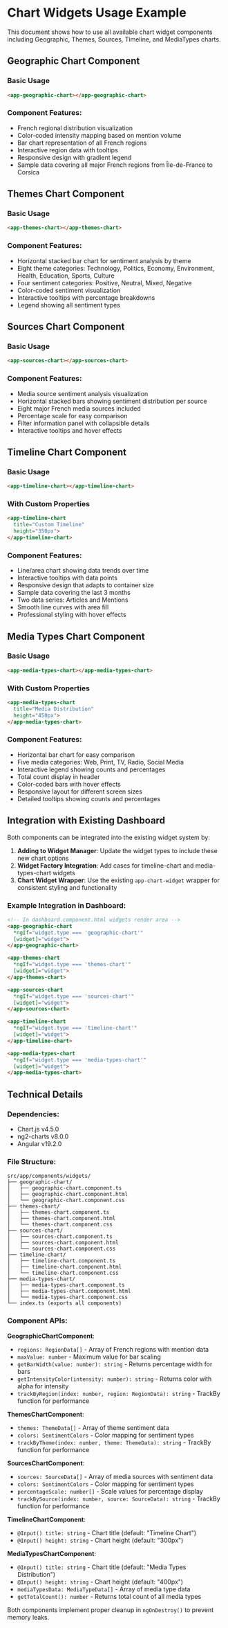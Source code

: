# Chart Widgets Usage Example

This document shows how to use all available chart widget components including Geographic, Themes, Sources, Timeline, and MediaTypes charts.

## Geographic Chart Component

### Basic Usage
```html
<app-geographic-chart></app-geographic-chart>
```

### Component Features:
- French regional distribution visualization
- Color-coded intensity mapping based on mention volume
- Bar chart representation of all French regions
- Interactive region data with tooltips
- Responsive design with gradient legend
- Sample data covering all major French regions from Île-de-France to Corsica

## Themes Chart Component

### Basic Usage
```html
<app-themes-chart></app-themes-chart>
```

### Component Features:
- Horizontal stacked bar chart for sentiment analysis by theme
- Eight theme categories: Technology, Politics, Economy, Environment, Health, Education, Sports, Culture
- Four sentiment categories: Positive, Neutral, Mixed, Negative
- Color-coded sentiment visualization
- Interactive tooltips with percentage breakdowns
- Legend showing all sentiment types

## Sources Chart Component

### Basic Usage
```html
<app-sources-chart></app-sources-chart>
```

### Component Features:
- Media source sentiment analysis visualization
- Horizontal stacked bars showing sentiment distribution per source
- Eight major French media sources included
- Percentage scale for easy comparison
- Filter information panel with collapsible details
- Interactive tooltips and hover effects

## Timeline Chart Component

### Basic Usage
```html
<app-timeline-chart></app-timeline-chart>
```

### With Custom Properties
```html
<app-timeline-chart
  title="Custom Timeline"
  height="350px">
</app-timeline-chart>
```

### Component Features:
- Line/area chart showing data trends over time
- Interactive tooltips with data points
- Responsive design that adapts to container size
- Sample data covering the last 3 months
- Two data series: Articles and Mentions
- Smooth line curves with area fill
- Professional styling with hover effects

## Media Types Chart Component

### Basic Usage
```html
<app-media-types-chart></app-media-types-chart>
```

### With Custom Properties
```html
<app-media-types-chart
  title="Media Distribution"
  height="450px">
</app-media-types-chart>
```

### Component Features:
- Horizontal bar chart for easy comparison
- Five media categories: Web, Print, TV, Radio, Social Media
- Interactive legend showing counts and percentages
- Total count display in header
- Color-coded bars with hover effects
- Responsive layout for different screen sizes
- Detailed tooltips showing counts and percentages

## Integration with Existing Dashboard

Both components can be integrated into the existing widget system by:

1. **Adding to Widget Manager**: Update the widget types to include these new chart options
2. **Widget Factory Integration**: Add cases for timeline-chart and media-types-chart widgets
3. **Chart Widget Wrapper**: Use the existing `app-chart-widget` wrapper for consistent styling and functionality

### Example Integration in Dashboard:
```html
<!-- In dashboard.component.html widgets render area -->
<app-geographic-chart
  *ngIf="widget.type === 'geographic-chart'"
  [widget]="widget">
</app-geographic-chart>

<app-themes-chart
  *ngIf="widget.type === 'themes-chart'"
  [widget]="widget">
</app-themes-chart>

<app-sources-chart
  *ngIf="widget.type === 'sources-chart'"
  [widget]="widget">
</app-sources-chart>

<app-timeline-chart
  *ngIf="widget.type === 'timeline-chart'"
  [widget]="widget">
</app-timeline-chart>

<app-media-types-chart
  *ngIf="widget.type === 'media-types-chart'"
  [widget]="widget">
</app-media-types-chart>
```

## Technical Details

### Dependencies:
- Chart.js v4.5.0
- ng2-charts v8.0.0
- Angular v19.2.0

### File Structure:
```
src/app/components/widgets/
├── geographic-chart/
│   ├── geographic-chart.component.ts
│   ├── geographic-chart.component.html
│   └── geographic-chart.component.css
├── themes-chart/
│   ├── themes-chart.component.ts
│   ├── themes-chart.component.html
│   └── themes-chart.component.css
├── sources-chart/
│   ├── sources-chart.component.ts
│   ├── sources-chart.component.html
│   └── sources-chart.component.css
├── timeline-chart/
│   ├── timeline-chart.component.ts
│   ├── timeline-chart.component.html
│   └── timeline-chart.component.css
├── media-types-chart/
│   ├── media-types-chart.component.ts
│   ├── media-types-chart.component.html
│   └── media-types-chart.component.css
└── index.ts (exports all components)
```

### Component APIs:

**GeographicChartComponent**:
- `regions: RegionData[]` - Array of French regions with mention data
- `maxValue: number` - Maximum value for bar scaling
- `getBarWidth(value: number): string` - Returns percentage width for bars
- `getIntensityColor(intensity: number): string` - Returns color with alpha for intensity
- `trackByRegion(index: number, region: RegionData): string` - TrackBy function for performance

**ThemesChartComponent**:
- `themes: ThemeData[]` - Array of theme sentiment data
- `colors: SentimentColors` - Color mapping for sentiment types
- `trackByTheme(index: number, theme: ThemeData): string` - TrackBy function for performance

**SourcesChartComponent**:
- `sources: SourceData[]` - Array of media sources with sentiment data
- `colors: SentimentColors` - Color mapping for sentiment types
- `percentageScale: number[]` - Scale values for percentage display
- `trackBySource(index: number, source: SourceData): string` - TrackBy function for performance

**TimelineChartComponent**:
- `@Input() title: string` - Chart title (default: "Timeline Chart")
- `@Input() height: string` - Chart height (default: "300px")

**MediaTypesChartComponent**:
- `@Input() title: string` - Chart title (default: "Media Types Distribution")
- `@Input() height: string` - Chart height (default: "400px")
- `mediaTypesData: MediaTypeData[]` - Array of media type data
- `getTotalCount(): number` - Returns total count of all media types

Both components implement proper cleanup in `ngOnDestroy()` to prevent memory leaks.